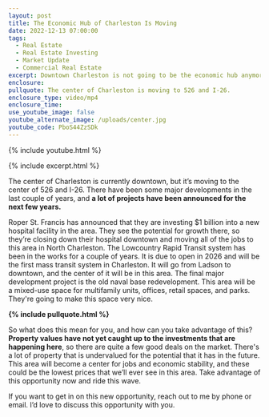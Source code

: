 ```yaml
---
layout: post
title: The Economic Hub of Charleston Is Moving
date: 2022-12-13 07:00:00
tags:
  - Real Estate
  - Real Estate Investing
  - Market Update
  - Commercial Real Estate
excerpt: Downtown Charleston is not going to be the economic hub anymore.
enclosure:
pullquote: The center of Charleston is moving to 526 and I-26.
enclosure_type: video/mp4
enclosure_time:
use_youtube_image: false
youtube_alternate_image: /uploads/center.jpg
youtube_code: PboS44ZzSDk
---
```

{% include youtube.html %}

{% include excerpt.html %}

The center of Charleston is currently downtown, but it’s moving to the center of 526 and I-26. There have been some major developments in the last couple of years, and **a lot of projects have been announced for the next few years.&nbsp;**

Roper St. Francis has announced that they are investing $1 billion into a new hospital facility in the area. They see the potential for growth there, so they’re closing down their hospital downtown and moving all of the jobs to this area in North Charleston. The Lowcountry Rapid Transit system has been in the works for a couple of years. It is due to open in 2026 and will be the first mass transit system in Charleston. It will go from Ladson to downtown, and the center of it will be in this area. The final major development project is the old naval base redevelopment. This area will be a mixed-use space for multifamily units, offices, retail spaces, and parks. They're going to make this space very nice.

**{% include pullquote.html %}**

So what does this mean for you, and how can you take advantage of this? **Property values have not yet caught up to the investments that are happening here**, so there are quite a few good deals on the market. There's a lot of property that is undervalued for the potential that it has in the future. This area will become a center for jobs and economic stability, and these could be the lowest prices that we’ll ever see in this area. Take advantage of this opportunity now and ride this wave.

If you want to get in on this new opportunity, reach out to me by phone or email. I’d love to discuss this opportunity with you.